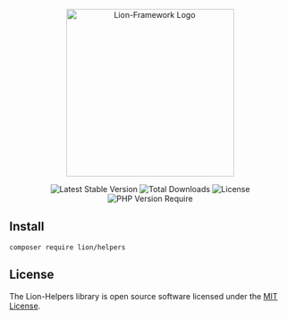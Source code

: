 <p align="center">
  <a href="https://lion-client.vercel.app/" target="_blank">
    <img
         src="https://user-images.githubusercontent.com/56183278/230516080-096130be-e474-4f3a-a78a-44d3973ff715.png"
         width="300"
         alt="Lion-Framework Logo"
    >
  </a>
</p>

<p align="center">
  <img src="http://poser.pugx.org/lion/helpers/v" alt="Latest Stable Version">
  <img src="http://poser.pugx.org/lion/helpers/downloads" alt="Total Downloads">
  <img src="http://poser.pugx.org/lion/helpers/license" alt="License">
  <img src="http://poser.pugx.org/lion/helpers/require/php" alt="PHP Version Require">
</p>

## Install
```shell
composer require lion/helpers
```

## License

The Lion-Helpers library is open source software licensed under the [MIT License](https://github.com/Sleon4/Lion-Helpers/blob/main/LICENSE).